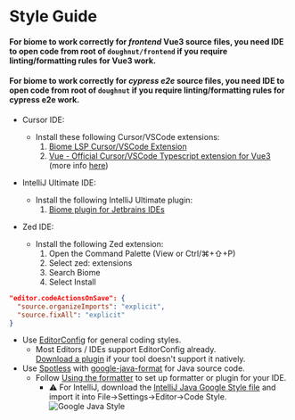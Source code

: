 # Style Guide
#### For biome to work correctly for _frontend_ Vue3 source files, you need IDE to open code from root of `doughnut/frontend` if you require linting/formatting rules for Vue3 work.
#### For biome to work correctly for _cypress e2e_ source files, you need IDE to open code from root of `doughnut` if you require linting/formatting rules for cypress e2e work.
- Cursor IDE:
  - Install these following Cursor/VSCode extensions:
    1. [Biome LSP Cursor/VSCode Extension](https://marketplace.visualstudio.com/items?itemName=biomejs.biome)
    2. [Vue - Official Cursor/VSCode Typescript extension for Vue3](https://marketplace.visualstudio.com/items?itemName=Vue.volar) (more info [here](https://blog.vuejs.org/posts/volar-a-new-beginning))

- IntelliJ Ultimate IDE:
  - Install the following IntelliJ Ultimate plugin:
    1. [Biome plugin for Jetbrains IDEs](https://plugins.jetbrains.com/plugin/22761-biome)

- Zed IDE:
  - Install the following Zed extension:
    1. Open the Command Palette (View or Ctrl/⌘+⇧+P)
    2. Select zed: extensions
    3. Search Biome
    4. Select Install

```json
"editor.codeActionsOnSave": {
  "source.organizeImports": "explicit",
  "source.fixAll": "explicit"
}
```

- Use [EditorConfig](https://editorconfig.org/) for general coding styles.
  - Most Editors / IDEs support EditorConfig already.  
    [Download a plugin](https://editorconfig.org/#download) if your tool doesn't support it
    natively.
- Use [Spotless](https://github.com/diffplug/spotless)
  with [google-java-format](https://github.com/google/google-java-format) for Java source code.
  - Follow [Using the formatter](https://github.com/google/google-java-format#using-the-formatter)
    to set up formatter or plugin for your IDE.
    - :warning: For IntelliJ, download
      the [IntelliJ Java Google Style file](https://raw.githubusercontent.com/google/styleguide/gh-pages/intellij-java-google-style.xml)
      and import it into File→Settings→Editor→Code Style.  
      ![Google Java Style](images/import_google_java_style.png)
